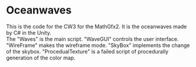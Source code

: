 # Oceanwaves
This is the code for the CW3 for the MathGfx2. It is the oceanwaves made by C# in the Unity. 	
The "Waves" is the main script. "WaveGUI" controls the user interface. "WireFrame" makes the wireframe mode. "SkyBox" implements the change of the skybox. "ProcedualTexture" is a failed script of procedurally generation of the color map.
